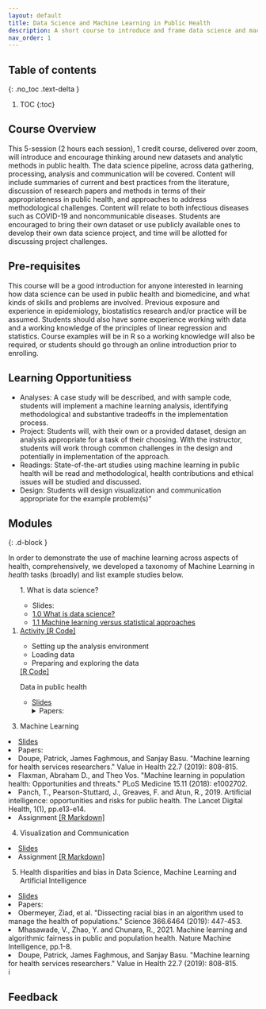```yaml
---
layout: default
title: Data Science and Machine Learning in Public Health
description: A short course to introduce and frame data science and machine learning skills within the principles and priorities of public health. 
nav_order: 1
---
```



<!--
This repository contains information about the tutorial [Machine Learning in Population and Public Health: challenges and opportunites](https://www.chilconference.org/tutorial_b.html) at [ACM Conference on Health, Information and Learning, 2020](https://www.chilconference.org/index.html). A full summary of the tutorial is provided in [this document](./docs/ACM_chil_tutorial_summary.pdf). Citation: <br/>
**Mhasawade, Vishwali, Yuan Zhao, and Rumi Chunara. “Machine Learning in Population and Public Health.” ArXiv:2008.07278 [Cs], July 21, 2020. [http://arxiv.org/abs/2008.07278](http://arxiv.org/abs/2008.07278).**

[Tutorial video found here.](https://slideslive.com/38931964/machine-learning-in-population-and-public-health-challenges-and-opportunities)

-->
## Table of contents
{: .no_toc .text-delta }

1. TOC
{:toc}

## Course Overview
This 5-session (2 hours each session), 1 credit course, delivered over zoom, will introduce and encourage thinking around new datasets and analytic  methods in public health. The data science pipeline, across data gathering, processing, analysis and communication will be covered. Content will include summaries of current and best practices from the literature, discussion of research papers and methods in terms of their appropriateness in public health, and approaches to address methodological challenges. Content will relate to both infectious diseases such as COVID-19 and noncommunicable diseases. Students are encouraged to bring their own dataset or use publicly available ones to develop their own data science project, and time will be allotted for discussing project challenges.

## Pre-requisites
This course will be a good introduction for anyone interested in learning how data science can be used in public health and biomedicine, and what kinds of skills and problems are involved. Previous exposure and experience in epidemiology, biostatistics research and/or practice will be assumed. Students should also have some experience working with data and a working knowledge of the principles of linear regression and statistics. Course examples will be in R so a working knowledge will also be required, or students should go through an online introduction prior to enrolling.

## Learning Opportunitiess
<ul>
<li>Analyses: A case study will be described, and with sample code, students will implement a machine learning analysis, identifying methodological and substantive tradeoffs in the implementation process.
</li>
<li>Project: Students will, with their own or a provided dataset, design an analysis appropriate for a task of their choosing. With the instructor, students will work through common challenges in the design and potentially in implementation of the approach.
</li>
<li>Readings: State-of-the-art studies using machine learning in public health will be read and methodological, health contributions and ethical issues will be studied and discussed.
</li>
<li>Design: Students will design visualization and communication appropriate for the example
problem(s)"
</li>
</ul>
<!--
-->

## Modules
{: .d-block }

In order to demonstrate the use of machine learning across aspects of health, comprehensively, we developed a taxonomy of Machine Learning in <i>health</i> tasks (broadly) and list example studies below.

<ol>
1. What is data science?
<ul style="PADDING-LEFT: 25px">
<li>Slides:
<li> <a href="www.nyu.edu">1.0 What is data science? </a></li>
<li> <a href="www.nyu.edu">1.1 Machine learning versus statistical approaches </a></li>
</ul>
<li> <a href="https://www.nyu.edu">Activity [R Code]</a></li> 
<ul>
<li> Setting up the analysis environment </li>
<li> Loading data </li>
<li> Preparing and exploring the data </li>
</ul>   
<a href="https://www.nyu.edu">[R Code]</a></li>
</ul>
</ol>

<ol> 
Data in public health
<ul>
<li> <a href="https://www.nyu.edu">Slides</a></li>
<details>
<summary>Papers:</summary> 
<li> Chan, Yu-Feng Yvonne, et al. "The Asthma Mobile Health Study, a large-scale clinical observational
study using ResearchKit." Nature biotechnology 35.4 (2017): 354.</li>
<li>Feng, Shuo, Karen A. Grépin, and Rumi Chunara. "Tracking health seeking behavior during an Ebola
outbreak via mobile phones and SMS." NPJ digital medicine 1.1 (2018): 1-8.</li>
<li>Zhao, Y., Wood, E.P., Mirin, N., Cook, S.H. and Chunara, R., 2021. Social Determinants in Machine Learning Cardiovascular Disease Prediction Models: A Systematic Review. American Journal of Preventive Medicine.</li>
</li>
</details>
</ul>
</ol>

3. Machine Learning
<li> <a href="https://www.nature.com/articles/nature12060?page=32">Slides</a></li>
<li> Papers: 
<li> Doupe, Patrick, James Faghmous, and Sanjay Basu. "Machine learning for health services
researchers." Value in Health 22.7 (2019): 808-815.</li>
<li> Flaxman, Abraham D., and Theo Vos. "Machine learning in population health: Opportunities and
threats." PLoS Medicine 15.11 (2018): e1002702. </li>
<li> Panch, T., Pearson-Stuttard, J., Greaves, F. and Atun, R., 2019. Artificial intelligence: opportunities and risks for public health. The Lancet Digital Health, 1(1), pp.e13-e14.</li> 
</li>
<li> Assignment <a href="https://www.nyu.edu">[R Markdown]</a></li>
</details>

4. Visualization and Communication
<li> <a href="https://www.nature.com/articles/nature12060?page=32">Slides</a></li>
<li> Assignment <a href="www.nyu.edu">[R Markdown]</a></li>

5. Health disparities and bias in Data Science, Machine Learning and Artificial Intelligence
<li> <a href="https://www.nature.com/articles/nature12060?page=32">Slides</a></li>
<li> Papers: 
<li> Obermeyer, Ziad, et al. "Dissecting racial bias in an algorithm used to manage the health of
populations." Science 366.6464 (2019): 447-453.</li>
<li>Mhasawade, V., Zhao, Y. and Chunara, R., 2021. Machine learning and algorithmic fairness in public and population health. Nature Machine Intelligence, pp.1-8.</li>
<li>Doupe, Patrick, James Faghmous, and Sanjay Basu. "Machine learning for health services
researchers." Value in Health 22.7 (2019): 808-815.</li>
i</li>


 
## Feedback

